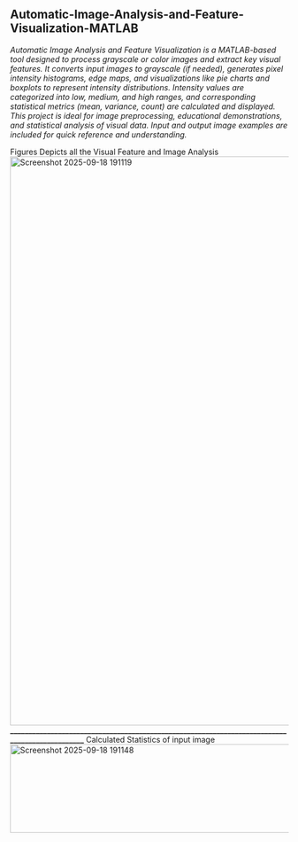 ## Automatic-Image-Analysis-and-Feature-Visualization-MATLAB

<i>Automatic Image Analysis and Feature Visualization is a MATLAB-based tool designed to process grayscale or color images and extract key visual features. It converts input images to grayscale (if needed), generates pixel intensity histograms, edge maps, and visualizations like pie charts and boxplots to represent intensity distributions. Intensity values are categorized into low, medium, and high ranges, and corresponding statistical metrics (mean, variance, count) are calculated and displayed. This project is ideal for image preprocessing, educational demonstrations, and statistical analysis of visual data. Input and output image examples are included for quick reference and understanding.</i>

Figures Depicts all the Visual Feature and Image Analysis
<img width="1919" height="1027" alt="Screenshot 2025-09-18 191119" src="https://github.com/user-attachments/assets/ef728015-868a-45ce-bc63-98741336e98c" />
<b>_______________________________________________________________________________________________</b>
Calculated Statistics of input image
<img width="747" height="160" alt="Screenshot 2025-09-18 191148" src="https://github.com/user-attachments/assets/f950dade-452a-4288-99b6-6cc860ac31bc" />

